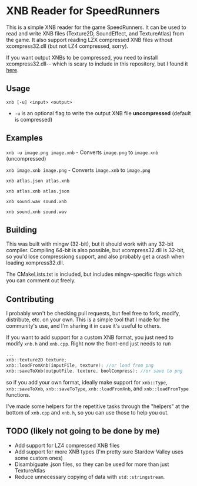 # XNB Reader for SpeedRunners

This is a simple XNB reader for the game SpeedRunners. It can be used to read and write XNB files (Texture2D, SoundEffect, and TextureAtlas) from the game. It also support reading LZX compressed XNB files without xcompress32.dll (but not LZ4 compressed, sorry).

If you want output XNBs to be compressed, you need to install xcompress32.dll-- which is scary to include in this repository, but I found it [here](https://github.com/cpich3g/rpftool/blob/master/RPFTool/xcompress32.dll?raw=true).

## Usage

`xnb [-u] <input> <output>`
- `-u` is an optional flag to write the output XNB file **uncompressed** (default is compressed)

## Examples

`xnb -u image.png image.xnb` - Converts `image.png` to `image.xnb` (uncompressed)

`xnb image.xnb image.png` - Converts `image.xnb` to `image.png`

`xnb atlas.json atlas.xnb`

`xnb atlas.xnb atlas.json`

`xnb sound.wav sound.xnb`

`xnb sound.xnb sound.wav`

## Building

This was built with mingw (32-bit), but it should work with any 32-bit compiler. Compiling 64-bit is also possible, but xcompress32.dll is 32-bit, so you'd lose compressiong support, and also probably get a crash when loading xompress32.dll.

The CMakeLists.txt is included, but includes mingw-specific flags which you can comment out freely.

## Contributing

I probably won't be checking pull requests, but feel free to fork, modify, distribute, etc. on your own. This is a simple tool that I made for the community's use, and I'm sharing it in case it's useful to others.

If you want to add support for a custom XNB format, you just need to modify `xnb.h` and `xnb.cpp`. Right now the front-end just needs to run

```cpp
...
xnb::texture2D texture;
xnb::loadFromXnb(inputFile, texture); //or load from png
xnb::saveToXnb(outputFile, texture, boolCompress); //or save to png
```

so if you add your own format, ideally make support for `xnb::Type`, `xnb::saveToXnb`, `xnb::saveToType`, `xnb::loadFromXnb`, and `xnb::loadFromType` functions.

I've made some helpers for the repetitive tasks through the "helpers" at the bottom of `xnb.cpp` and `xnb.h`, so you can use those to help you out.

## TODO (likely not going to be done by me)

- Add support for LZ4 compressed XNB files
- Add support for more XNB types (I'm pretty sure Stardew Valley uses some custom ones)
- Disambiguate .json files, so they can be used for more than just TextureAtlas
- Reduce unnecessary copying of data with `std::stringstream`.
